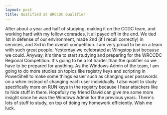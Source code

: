 ```yaml
---
layout: post
title: Qualified at WRCCDC Qualifier
---
```

After about a year and half of studying, making it on the CCDC team, and working hard with my fellow comrades, it all payed off in the end. We tied 1st in defense of our environment, made 2nd (if I recall correctly) in services, and 3rd in the overall competition. I am very proud to be on a team with such great people. Yesterday we celebrated at Wingstop just because we could. Anyway, it's time to start studying and preparing for the WRCCDC Regional Competition. It's going to be a lot harder than the qualifier so we have to be prepared for anything. As the Windows Admin of the team, I am going to do more studies on topics like registry keys and scripting in PowerShell to make some things easier such as changing user passwords on a whim instead of changing each user individually. I also want to study specifically more on RUN keys in the registry because I hear attackers like to hide stuff in there. Hopefully my friend David can give me some more insight since he was the Windows Admin for the previous years. There's lots of stuff to study, on top of doing my homework efficiently. Wish me luck.
